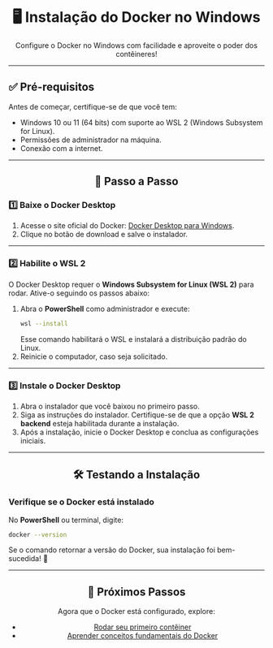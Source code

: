 
<div align="center">
  <h1>🖥️ Instalação do Docker no Windows</h1>
  <p>Configure o Docker no Windows com facilidade e aproveite o poder dos contêineres!</p>
</div>

---

## ✅ Pré-requisitos

Antes de começar, certifique-se de que você tem:
- Windows 10 ou 11 (64 bits) com suporte ao WSL 2 (Windows Subsystem for Linux).
- Permissões de administrador na máquina.
- Conexão com a internet.

---

<div align="center">
  <h2>🚀 Passo a Passo</h2>
</div>

### 1️⃣ Baixe o Docker Desktop

1. Acesse o site oficial do Docker: [Docker Desktop para Windows](https://www.docker.com/products/docker-desktop).
2. Clique no botão de download e salve o instalador.

---

### 2️⃣ Habilite o WSL 2

O Docker Desktop requer o **Windows Subsystem for Linux (WSL 2)** para rodar. Ative-o seguindo os passos abaixo:

1. Abra o **PowerShell** como administrador e execute:
   ```bash
   wsl --install
   ```
   Esse comando habilitará o WSL e instalará a distribuição padrão do Linux.
2. Reinicie o computador, caso seja solicitado.

---

### 3️⃣ Instale o Docker Desktop

1. Abra o instalador que você baixou no primeiro passo.
2. Siga as instruções do instalador. Certifique-se de que a opção **WSL 2 backend** esteja habilitada durante a instalação.
3. Após a instalação, inicie o Docker Desktop e conclua as configurações iniciais.

---

<div align="center">
  <h2>🛠️ Testando a Instalação</h2>
</div>

### Verifique se o Docker está instalado

No **PowerShell** ou terminal, digite:
```bash
docker --version
```

Se o comando retornar a versão do Docker, sua instalação foi bem-sucedida! 🎉

---

<div align="center">
  <h2>🔗 Próximos Passos</h2>
  <p>Agora que o Docker está configurado, explore:</p>
  <ul>
    <li><a href="../first_container/hello_world.md">Rodar seu primeiro contêiner</a></li>
    <li><a href="../concepts/README.md">Aprender conceitos fundamentais do Docker</a></li>
  </ul>
</div>
